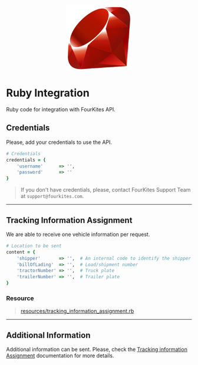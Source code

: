 <div align="center">
	<img src="../assets/images/logos/languages/ruby.svg" width="180" alt="Ruby">
</div>

# Ruby Integration
Ruby code for integration with FourKites API.

## Credentials
Please, add your credentials to use the API.

```ruby
# Credentials
credentials = {
    'username'      => '',
    'password'      => ''
}
```

> If you don't have credentials, please, contact FourKites Support Team at `support@fourkites.com`.

---

## Tracking Information Assignment
We are able to receive one vehicle information per request.

```ruby
# Location to be sent
content = {
    'shipper'       => '',  # An internal code to identify the shipper
    'billOfLading'  => '',  # Load/shipment number
    'tractorNumber' => '',  # Truck plate
    'trailerNumber' => '',  # Trailer plate
}
```

### Resource
> [resources/tracking_information_assignment.rb](./resources/tracking_information_assignment.rb)

---

## Additional Information
Additional information can be sent. Please, check the [Tracking information Assignment](https://support.fourkites.com/hc/en-us/articles/115007622007-Tracking-Information-Assignment "Request Format") documentation for more details.